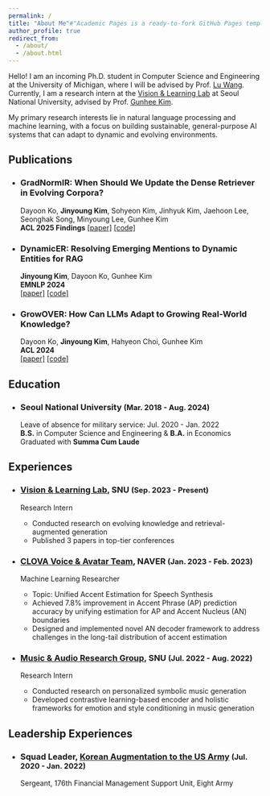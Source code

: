 ```yaml
---
permalink: /
title: "About Me"#"Academic Pages is a ready-to-fork GitHub Pages template for academic personal websites"
author_profile: true
redirect_from: 
  - /about/
  - /about.html
---
```


Hello! I am an incoming Ph.D. student in Computer Science and Engineering at the University of Michigan, where I will be advised by Prof. [Lu Wang](https://web.eecs.umich.edu/~wangluxy/). Currently, I am a research intern at the [Vision & Learning Lab](https://vision.snu.ac.kr/) at Seoul National University, advised by Prof. [Gunhee Kim](https://vision.snu.ac.kr/gunhee/). 

My primary research interests lie in natural language processing and machine learning, with a focus on building sustainable, general-purpose AI systems that can adapt to dynamic and evolving environments.

## Publications
<!-- ============== -->
* ### GradNormIR: When Should We Update the Dense Retriever in Evolving Corpora?
  Dayoon Ko, **Jinyoung Kim**, Sohyeon Kim, Jinhyuk Kim, Jaehoon Lee, Seonghak Song, Minyoung Lee, Gunhee Kim   
  **ACL 2025 Findings**
  [[paper]]() [[code]]()

* ### DynamicER: Resolving Emerging Mentions to Dynamic Entities for RAG   
  **Jinyoung Kim**, Dayoon Ko, Gunhee Kim   
  **EMNLP 2024**   
  [[paper]](https://arxiv.org/abs/2410.11494) [[code]](https://github.com/jiny1623/DynamicER)

* ### GrowOVER: How Can LLMs Adapt to Growing Real-World Knowledge?   
  Dayoon Ko, **Jinyoung Kim**, Hahyeon Choi, Gunhee Kim   
  **ACL 2024**   
  [[paper]](https://arxiv.org/abs/2406.05606) [[code]](https://github.com/dayoon-ko/GrowOVER)

<!-- * ### GradNormIR: Unsupervised Prediction of Document Retrieval Failure
  Dayoon Ko, **Jinyoung Kim**, Jinhyuk Kim, Jaehoon Lee, Seonghak Song, Minyoung Lee, Gunhee Kim   
  Submitted to ACL Rolling Review -->


## Education
* ### Seoul National University <span style="font-size:0.9em;">(Mar. 2018 - Aug. 2024)</span>   
  <!-- <span style="font-size:0.9em;">(Leave of absence for military service: Jul. 2020 - Jan. 2022)</span>    -->
  Leave of absence for military service: Jul. 2020 - Jan. 2022   
  **B.S.** in Computer Science and Engineering & **B.A.** in Economics   
  Graduated with **Summa Cum Laude**   


  
## Experiences
* ### [Vision & Learning Lab](https://vision.snu.ac.kr/), SNU <span style="font-size:0.9em;">(Sep. 2023 - Present)</span>
  Research Intern
  * Conducted research on evolving knowledge and retrieval-augmented generation
  * Published 3 papers in top-tier conferences
  
* ### [CLOVA Voice & Avatar Team](https://clova.ai/speech/en), NAVER <span style="font-size:0.9em;">(Jan. 2023 - Feb. 2023)</span>     
  Machine Learning Researcher
  * Topic: Unified Accent Estimation for Speech Synthesis
  * Achieved 7.8% improvement in Accent Phrase (AP) prediction accuracy by unifying estimation for AP and Accent Nucleus (AN) boundaries
  * Designed and implemented novel AN decoder framework to address challenges in the long-tail distribution of accent estimation
* ### [Music & Audio Research Group](https://snu-marg.notion.site/MARG-091390162ca941f4b88f64d47d2c4e87), SNU <span style="font-size:0.9em;">(Jul. 2022 - Aug. 2022)</span> 
  Research Intern
  * Conducted research on personalized symbolic music generation
  * Developed contrastive learning-based encoder and holistic frameworks for emotion and style conditioning in music generation

## Leadership Experiences

* ### Squad Leader, [Korean Augmentation to the US Army](https://en.wikipedia.org/wiki/Korean_Augmentation_to_the_United_States_Army) <span style="font-size:0.9em;">(Jul. 2020 - Jan. 2022)</span> 
  Sergeant, 176th Financial Management Support Unit, Eight Army

<!-- ### Devsisters
*Machine Learning Engineer*  
<span style="font-size:0.9em;">Sep 2018 - Sep 2020</span>  
&nbsp;&nbsp;&nbsp;&nbsp;Worked as part of the mandatory military service in the Republic of Korea

### Ace Project
*Software Engineer*  
<span style="font-size:0.9em;">Sep 2017 - Aug 2018</span>  
&nbsp;&nbsp;&nbsp;&nbsp;Worked as part of the mandatory military service in the Republic of Korea -->


<!-- This is the front page of a website that is powered by the [Academic Pages template](https://github.com/academicpages/academicpages.github.io) and hosted on GitHub pages. [GitHub pages](https://pages.github.com) is a free service in which websites are built and hosted from code and data stored in a GitHub repository, automatically updating when a new commit is made to the respository. This template was forked from the [Minimal Mistakes Jekyll Theme](https://mmistakes.github.io/minimal-mistakes/) created by Michael Rose, and then extended to support the kinds of content that academics have: publications, talks, teaching, a portfolio, blog posts, and a dynamically-generated CV. You can fork [this repository](https://github.com/academicpages/academicpages.github.io) right now, modify the configuration and markdown files, add your own PDFs and other content, and have your own site for free, with no ads! An older version of this template powers my own personal website at [stuartgeiger.com](http://stuartgeiger.com), which uses [this Github repository](https://github.com/staeiou/staeiou.github.io).

A data-driven personal website
======
Like many other Jekyll-based GitHub Pages templates, Academic Pages makes you separate the website's content from its form. The content & metadata of your website are in structured markdown files, while various other files constitute the theme, specifying how to transform that content & metadata into HTML pages. You keep these various markdown (.md), YAML (.yml), HTML, and CSS files in a public GitHub repository. Each time you commit and push an update to the repository, the [GitHub pages](https://pages.github.com/) service creates static HTML pages based on these files, which are hosted on GitHub's servers free of charge.

Many of the features of dynamic content management systems (like Wordpress) can be achieved in this fashion, using a fraction of the computational resources and with far less vulnerability to hacking and DDoSing. You can also modify the theme to your heart's content without touching the content of your site. If you get to a point where you've broken something in Jekyll/HTML/CSS beyond repair, your markdown files describing your talks, publications, etc. are safe. You can rollback the changes or even delete the repository and start over -- just be sure to save the markdown files! Finally, you can also write scripts that process the structured data on the site, such as [this one](https://github.com/academicpages/academicpages.github.io/blob/master/talkmap.ipynb) that analyzes metadata in pages about talks to display [a map of every location you've given a talk](https://academicpages.github.io/talkmap.html).

Getting started
======
1. Register a GitHub account if you don't have one and confirm your e-mail (required!)
2. Fork [this repository](https://github.com/academicpages/academicpages.github.io) by clicking the "fork" button in the top right. 
3. Go to the repository's settings (rightmost item in the tabs that start with "Code", should be below "Unwatch"). Rename the repository "[your GitHub username].github.io", which will also be your website's URL.
4. Set site-wide configuration and create content & metadata (see below -- also see [this set of diffs](http://archive.is/3TPas) showing what files were changed to set up [an example site](https://getorg-testacct.github.io) for a user with the username "getorg-testacct")
5. Upload any files (like PDFs, .zip files, etc.) to the files/ directory. They will appear at https://[your GitHub username].github.io/files/example.pdf.  
6. Check status by going to the repository settings, in the "GitHub pages" section

Site-wide configuration
------
The main configuration file for the site is in the base directory in [_config.yml](https://github.com/academicpages/academicpages.github.io/blob/master/_config.yml), which defines the content in the sidebars and other site-wide features. You will need to replace the default variables with ones about yourself and your site's github repository. The configuration file for the top menu is in [_data/navigation.yml](https://github.com/academicpages/academicpages.github.io/blob/master/_data/navigation.yml). For example, if you don't have a portfolio or blog posts, you can remove those items from that navigation.yml file to remove them from the header. 

Create content & metadata
------
For site content, there is one markdown file for each type of content, which are stored in directories like _publications, _talks, _posts, _teaching, or _pages. For example, each talk is a markdown file in the [_talks directory](https://github.com/academicpages/academicpages.github.io/tree/master/_talks). At the top of each markdown file is structured data in YAML about the talk, which the theme will parse to do lots of cool stuff. The same structured data about a talk is used to generate the list of talks on the [Talks page](https://academicpages.github.io/talks), each [individual page](https://academicpages.github.io/talks/2012-03-01-talk-1) for specific talks, the talks section for the [CV page](https://academicpages.github.io/cv), and the [map of places you've given a talk](https://academicpages.github.io/talkmap.html) (if you run this [python file](https://github.com/academicpages/academicpages.github.io/blob/master/talkmap.py) or [Jupyter notebook](https://github.com/academicpages/academicpages.github.io/blob/master/talkmap.ipynb), which creates the HTML for the map based on the contents of the _talks directory).

**Markdown generator**

I have also created [a set of Jupyter notebooks](https://github.com/academicpages/academicpages.github.io/tree/master/markdown_generator
) that converts a CSV containing structured data about talks or presentations into individual markdown files that will be properly formatted for the Academic Pages template. The sample CSVs in that directory are the ones I used to create my own personal website at stuartgeiger.com. My usual workflow is that I keep a spreadsheet of my publications and talks, then run the code in these notebooks to generate the markdown files, then commit and push them to the GitHub repository.

How to edit your site's GitHub repository
------
Many people use a git client to create files on their local computer and then push them to GitHub's servers. If you are not familiar with git, you can directly edit these configuration and markdown files directly in the github.com interface. Navigate to a file (like [this one](https://github.com/academicpages/academicpages.github.io/blob/master/_talks/2012-03-01-talk-1.md) and click the pencil icon in the top right of the content preview (to the right of the "Raw | Blame | History" buttons). You can delete a file by clicking the trashcan icon to the right of the pencil icon. You can also create new files or upload files by navigating to a directory and clicking the "Create new file" or "Upload files" buttons. 

Example: editing a markdown file for a talk
![Editing a markdown file for a talk](/images/editing-talk.png)

For more info
------
More info about configuring Academic Pages can be found in [the guide](https://academicpages.github.io/markdown/). The [guides for the Minimal Mistakes theme](https://mmistakes.github.io/minimal-mistakes/docs/configuration/) (which this theme was forked from) might also be helpful. -->
